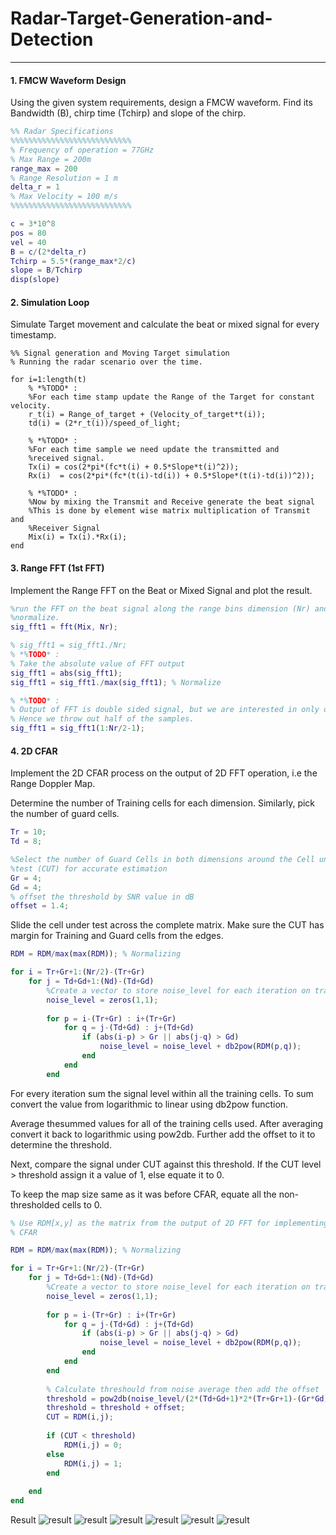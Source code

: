 # Radar-Target-Generation-and-Detection
---
#### 1. FMCW Waveform Design
Using the given system requirements, design a FMCW waveform. Find its Bandwidth (B), chirp time (Tchirp) and slope of the chirp.

```Matlab
%% Radar Specifications 
%%%%%%%%%%%%%%%%%%%%%%%%%%%
% Frequency of operation = 77GHz
% Max Range = 200m
range_max = 200
% Range Resolution = 1 m
delta_r = 1
% Max Velocity = 100 m/s
%%%%%%%%%%%%%%%%%%%%%%%%%%%

c = 3*10^8
pos = 80
vel = 40
B = c/(2*delta_r)
Tchirp = 5.5*(range_max*2/c)
slope = B/Tchirp
disp(slope)
```

#### 2. Simulation Loop
Simulate Target movement and calculate the beat or mixed signal for every timestamp.

```
%% Signal generation and Moving Target simulation
% Running the radar scenario over the time.

for i=1:length(t)
    % *%TODO* :
    %For each time stamp update the Range of the Target for constant velocity.
    r_t(i) = Range_of_target + (Velocity_of_target*t(i));
    td(i) = (2*r_t(i))/speed_of_light;
    
    % *%TODO* :
    %For each time sample we need update the transmitted and
    %received signal.
    Tx(i) = cos(2*pi*(fc*t(i) + 0.5*Slope*t(i)^2));
    Rx(i)  = cos(2*pi*(fc*(t(i)-td(i)) + 0.5*Slope*(t(i)-td(i))^2));
    
    % *%TODO* :
    %Now by mixing the Transmit and Receive generate the beat signal
    %This is done by element wise matrix multiplication of Transmit and
    %Receiver Signal
    Mix(i) = Tx(i).*Rx(i);
end
```

#### 3. Range FFT (1st FFT)

Implement the Range FFT on the Beat or Mixed Signal and plot the result.

```Matlab
%run the FFT on the beat signal along the range bins dimension (Nr) and
%normalize.
sig_fft1 = fft(Mix, Nr);

% sig_fft1 = sig_fft1./Nr;
% *%TODO* :
% Take the absolute value of FFT output
sig_fft1 = abs(sig_fft1);
sig_fft1 = sig_fft1./max(sig_fft1); % Normalize

% *%TODO* :
% Output of FFT is double sided signal, but we are interested in only one side of the spectrum.
% Hence we throw out half of the samples.
sig_fft1 = sig_fft1(1:Nr/2-1);
```

#### 4. 2D CFAR
Implement the 2D CFAR process on the output of 2D FFT operation, i.e the Range Doppler Map.

Determine the number of Training cells for each dimension. Similarly, pick the number of guard cells.

```Matlab
Tr = 10;
Td = 8;

%Select the number of Guard Cells in both dimensions around the Cell under
%test (CUT) for accurate estimation
Gr = 4;
Gd = 4;
% offset the threshold by SNR value in dB
offset = 1.4;
```

Slide the cell under test across the complete matrix. Make sure the CUT has margin for Training and Guard cells from the edges.

```Matlab
RDM = RDM/max(max(RDM)); % Normalizing

for i = Tr+Gr+1:(Nr/2)-(Tr+Gr)
    for j = Td+Gd+1:(Nd)-(Td+Gd)
        %Create a vector to store noise_level for each iteration on training cells
        noise_level = zeros(1,1);
        
        for p = i-(Tr+Gr) : i+(Tr+Gr)
            for q = j-(Td+Gd) : j+(Td+Gd)
                if (abs(i-p) > Gr || abs(j-q) > Gd)
                    noise_level = noise_level + db2pow(RDM(p,q));
                end
            end
        end
```

For every iteration sum the signal level within all the training cells. To sum convert the value from logarithmic to linear using db2pow function.

Average thesummed values for all of the training cells used. After averaging convert it back to logarithmic using pow2db.
Further add the offset to it to determine the threshold.

Next, compare the signal under CUT against this threshold.
If the CUT level > threshold assign it a value of 1, else equate it to 0.


To keep the map size same as it was before CFAR, equate all the non-thresholded cells to 0.

```Matlab
% Use RDM[x,y] as the matrix from the output of 2D FFT for implementing
% CFAR

RDM = RDM/max(max(RDM)); % Normalizing

for i = Tr+Gr+1:(Nr/2)-(Tr+Gr)
    for j = Td+Gd+1:(Nd)-(Td+Gd)
        %Create a vector to store noise_level for each iteration on training cells
        noise_level = zeros(1,1);
        
        for p = i-(Tr+Gr) : i+(Tr+Gr)
            for q = j-(Td+Gd) : j+(Td+Gd)
                if (abs(i-p) > Gr || abs(j-q) > Gd)
                    noise_level = noise_level + db2pow(RDM(p,q));
                end
            end
        end
        
        % Calculate threshould from noise average then add the offset
        threshold = pow2db(noise_level/(2*(Td+Gd+1)*2*(Tr+Gr+1)-(Gr*Gd)-1));
        threshold = threshold + offset;
        CUT = RDM(i,j);
        
        if (CUT < threshold)
            RDM(i,j) = 0;
        else
            RDM(i,j) = 1;
        end
        
    end
end

```
Result
![result](https://github.com/MohamedHussein736/Radar-Target-Generation-and-Detection/blob/master/img/3.jpg)
![result](https://github.com/MohamedHussein736/Radar-Target-Generation-and-Detection/blob/master/img/4.jpg)
![result](https://github.com/MohamedHussein736/Radar-Target-Generation-and-Detection/blob/master/img/1.jpg)
![result](https://github.com/MohamedHussein736/Radar-Target-Generation-and-Detection/blob/master/img/2.jpg)
![result](https://github.com/MohamedHussein736/Radar-Target-Generation-and-Detection/blob/master/img/5.jpg)
![result](https://github.com/MohamedHussein736/Radar-Target-Generation-and-Detection/blob/master/img/6.jpg)

